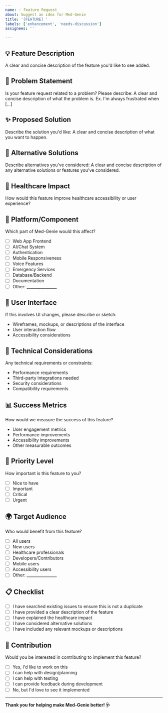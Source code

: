 ```yaml
---
name: 💡 Feature Request
about: Suggest an idea for Med-Genie
title: '[FEATURE] '
labels: ['enhancement', 'needs-discussion']
assignees: ''

---
```


## 💡 Feature Description
A clear and concise description of the feature you'd like to see added.

## 🎯 Problem Statement
Is your feature request related to a problem? Please describe:
A clear and concise description of what the problem is. Ex. I'm always frustrated when [...]

## ✨ Proposed Solution
Describe the solution you'd like:
A clear and concise description of what you want to happen.

## 🔄 Alternative Solutions
Describe alternatives you've considered:
A clear and concise description of any alternative solutions or features you've considered.

## 🏥 Healthcare Impact
How would this feature improve healthcare accessibility or user experience?

## 📱 Platform/Component
Which part of Med-Genie would this affect?
- [ ] Web App Frontend
- [ ] AI/Chat System
- [ ] Authentication
- [ ] Mobile Responsiveness
- [ ] Voice Features
- [ ] Emergency Services
- [ ] Database/Backend
- [ ] Documentation
- [ ] Other: _______________

## 🎨 User Interface
If this involves UI changes, please describe or sketch:
- Wireframes, mockups, or descriptions of the interface
- User interaction flow
- Accessibility considerations

## 🔧 Technical Considerations
Any technical requirements or constraints:
- Performance requirements
- Third-party integrations needed
- Security considerations
- Compatibility requirements

## 📊 Success Metrics
How would we measure the success of this feature?
- User engagement metrics
- Performance improvements
- Accessibility improvements
- Other measurable outcomes

## 🚀 Priority Level
How important is this feature to you?
- [ ] Nice to have
- [ ] Important
- [ ] Critical
- [ ] Urgent

## 🌍 Target Audience
Who would benefit from this feature?
- [ ] All users
- [ ] New users
- [ ] Healthcare professionals
- [ ] Developers/Contributors
- [ ] Mobile users
- [ ] Accessibility users
- [ ] Other: _______________

## 📋 Checklist
- [ ] I have searched existing issues to ensure this is not a duplicate
- [ ] I have provided a clear description of the feature
- [ ] I have explained the healthcare impact
- [ ] I have considered alternative solutions
- [ ] I have included any relevant mockups or descriptions

## 🤝 Contribution
Would you be interested in contributing to implement this feature?
- [ ] Yes, I'd like to work on this
- [ ] I can help with design/planning
- [ ] I can help with testing
- [ ] I can provide feedback during development
- [ ] No, but I'd love to see it implemented

---

**Thank you for helping make Med-Genie better! 🩺**
